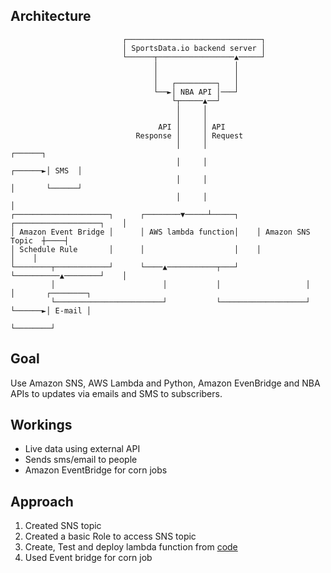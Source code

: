 ## Architecture
```
                         ┌──────────────────────────────┐                                     
                         │ SportsData.io backend server │                                     
                         └──────┬─────────────────▲─────┘                                     
                                │                 │                                               
                                │                 │                                               
                                │   ┌─────────┐   │                                           
                                └──►│ NBA API │───┘                                                   
                                    └┬─────▲──┘                                                   
                                     │     │                                                      
                                     │     │                                                      
                                 API │     │ API                                                      
                            Response │     │ Request                                        
                                     │     │                                            ┌──────┐   
                                     │     │                                    ┌──────►│ SMS  │   
                                     │     │                                    │       └──────┘   
                                     │     │                                    │                  
┌─────────────────────┐      ┌────────▼─────┴─────┐    ┌───────────────────┐    │                  
│ Amazon Event Bridge │      │ AWS lambda function│    │ Amazon SNS Topic  ┼────┤                  
│ Schedule Rule       │      │                    │    │                   │    │                  
└────────┬────────────┘      └────▲───────────┬───┘    └──────────▲────────┘    │                  
         │                        │           │                   │             │       ┌────────┐
         └────────────────────────┘           └───────────────────┘             └──────►│ E-mail │
                                                                                        └────────┘
```
## Goal
Use Amazon SNS, AWS Lambda and Python, Amazon EvenBridge and NBA APIs to updates via emails and SMS to subscribers.

## Workings
- Live data using external API
- Sends sms/email to people
- Amazon EventBridge for corn jobs

## Approach
1. Created SNS topic
2. Created a basic Role to access SNS topic
3. Create, Test and deploy lambda function from [code](src/main.py)
4. Used Event bridge for corn job
